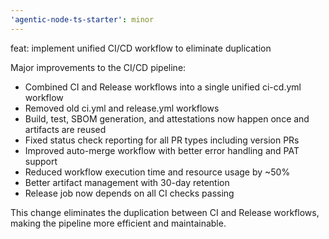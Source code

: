 ```yaml
---
'agentic-node-ts-starter': minor
---
```


feat: implement unified CI/CD workflow to eliminate duplication

Major improvements to the CI/CD pipeline:

- Combined CI and Release workflows into a single unified ci-cd.yml workflow
- Removed old ci.yml and release.yml workflows
- Build, test, SBOM generation, and attestations now happen once and artifacts are reused
- Fixed status check reporting for all PR types including version PRs
- Improved auto-merge workflow with better error handling and PAT support
- Reduced workflow execution time and resource usage by ~50%
- Better artifact management with 30-day retention
- Release job now depends on all CI checks passing

This change eliminates the duplication between CI and Release workflows, making the pipeline more efficient and maintainable.
